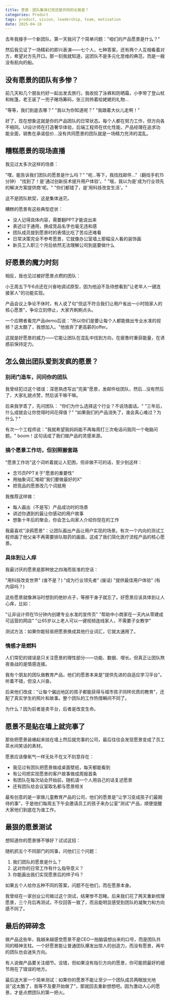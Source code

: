```yaml
---
title: 愿景：团队集体幻觉还是共同的北极星？
categories: Product
tags: product, vision, leadership, team, motivation
date: 2025-04-18
---
```


去年我接手一个新团队，第一天我问了个简单问题："咱们的产品愿景是什么？"

然后我见证了一场精彩的即兴表演——七个人，七种答案，还有两个人互相看着对方，希望对方先开口。那一刻我就知道，这团队不是多元化思维的典范，而是一艘没有航向的船。

## 没有愿景的团队有多惨？

前几天和几个朋友约好一起出发去旅行。我收拾了泳裤和防晒霜，小李带了登山杖和帐篷，老王装了一兜子赌场筹码，张三则拎着给姥姥的礼物...

"等等，我们到底去哪？"
"我以为你知道呢？"
"我跟着大伙儿走啊！"

好了，现在想象这就是你的产品团队的日常状态。每个人都在努力工作，但方向各不相同。UI设计师在打造奢华体验，后端工程师在优化性能，产品经理在追求功能全面，销售在承诺低价...没有共同愿景的团队就是一场精力充沛的混乱。

## 糟糕愿景的现场直播

我见过太多次这样的场景：

"嘿，能告诉我们团队的愿景是什么吗？"
"呃...等下，我找找邮件..."（翻找手机15分钟）
"找到了！是'通过创新技术提升用户体验'。"
"哦，我以为是'成为行业领先的解决方案提供商'呢。"
"你们都错了，是'用科技改变生活'。"

这不是团队默契，这是集体迷茫。

糟糕的愿景有这些典型症状：

- 没人记得具体内容，需要翻PPT才能说出来
- 表述过于通用，换成竞品名字也毫无违和感
- 团队成员提到愿景时的表情比吃了苦瓜还难看
- 日常决策完全不参考愿景，它就像办公室墙上那幅没人看的装饰画
- 新员工入职三个月后依然无法理解公司到底要做什么

## 好愿景的魔力时刻

相反，我也见过被好愿景点燃的团队：

小王周五下午6点还在兴奋地调试原型，因为他迫不及待想看到"让老年人一键连接家人"的功能实现。

产品会议上争论不休时，有人说了句"但这不符合我们让用户省出一小时陪家人的核心愿景"，争论立刻停止，大家齐刷刷点头。

一个应聘者看完产品demo后说："所以你们是要让每个人都能做出专业水准的视频？这太酷了，我想加入。"他放弃了更高薪的offer。

这就是好愿景的威力——它能让团队在混乱中找到方向，在疲惫时重获能量，在诱惑前保持定力。

## 怎么做出团队爱到发疯的愿景？

### 别闭门造车，问问你的团队

我曾经犯过这个错误：深思熟虑写出"完美"愿景，发邮件给团队，然后...没有然后了，大家礼貌点赞，然后该干嘛干嘛。

后来我学乖了，先问团队：
"你们为什么选择这个行业？不说场面话。"
"三年后，什么成就会让你觉得时间花得值？"
"如果我们的产品消失了，谁会真心难过？为什么？"

有次一个工程师说："我就希望我妈妈能不再每周打三次电话问我同一个电脑问题。"
boom！这句话成了我们做产品的灵感来源。

### 搞个愿景工作坊，但别照搬套路

"愿景工作坊"这个词听着就让人犯困，但非做不可的话，至少别这样：

- 念15页PPT关于"愿景的重要性"
- 用抽象词汇堆砌"我们要做最好的X"
- 把竞品的愿景改几个词就用

我推荐这样做：

- 每人画出（不是写）产品成功时的场景
- 讲述你遇到的最让你感动的用户故事
- 想象十年后的聚会，你会怎么向家人介绍你现在的工作

我最喜欢"涂鸦愿景"：让团队画出产品让用户实现的场景。有次一个内向的测试工程师画了他父亲不再需要排队取药的画面，这成了我们简化医疗流程产品的核心愿景。

### 具体到让人痒

我最讨厌的愿景是那种放之四海而皆准的空话：

"用科技改变世界" (谁不是？)
"成为行业领先者" (废话)
"提供最佳用户体验" (有内容吗？)

这些愿景就像淋浴时想到的绝妙点子，等擦干身子就忘了。好愿景应该具体到让人心痒，比如：

"让非设计师在15分钟内创建专业水准的宣传页"
"帮助中小商家在一天内从零建成可运营的网店"
"让65岁以上老人可以一键视频连线家人，不需要子女教学"

测试方法：如果你能轻易把愿景换成其他行业词汇，它就太通用了。

### 情感才是燃料

人们常犯的错误是只关注愿景的理性部分——功能、数据、增长。但真正让团队熬夜奋战的是情感连接。

我有个朋友的团队做教育产品，他们的愿景本来是"提供先进的自适应学习平台"。听着不错，但没人兴奋。

后来他们改成："让每个偏远地区的孩子都能获得与城市孩子同样优质的教育"，还配了真实学生的照片和故事。整个团队的工作热情瞬间不同了。

为什么？因为前者是卖平台，后者是改变生命。

## 愿景不是贴在墙上就完事了

那些把愿景装裱起来挂在墙上然后就完事的公司，最后往往会发现愿景变成了员工茶水间笑话的素材。

愿景应该像氧气一样无处不在又不刻意存在：

- 我见过有团队把愿景做成桌面壁纸，每天都能看到
- 有公司把实现愿景的客户故事做成周报首条
- 有团队在每次站会开始前，随机请一个人用自己的话复述愿景
- 还有团队给会议室取名都与愿景相关

最有创意的是一家做儿童教育产品的公司，他们的愿景是"让学习变成孩子们最期待的事"，于是他们每周五下午会邀请员工的孩子来办公室"测试"产品，顺便提醒大家他们到底在为谁工作。

## 最狠的愿景测试

想知道你的愿景够不够好？试试这招：

随机抓五个不同部门的同事，问他们三个问题：
1. 我们团队的愿景是什么？
2. 这对你的日常工作有什么指导意义？
3. 你能画出我们实现愿景后的样子吗？

如果五个人给你五种不同的答案，问题不在他们，而在愿景本身。

我曾经在一家创业公司做过这个测试，结果惨不忍睹。后来我们花了两天重新梳理愿景，三个月后再测试，不仅回答一致了，而且能明显感受到团队的凝聚力和方向感不同了。

## 最后的碎碎念

做产品这些年，我越来越感觉愿景不是CEO一拍脑袋想出来的口号，而是团队共同的精神支柱。一个好愿景能让普通团队爆发出惊人的创造力，而没有愿景，再牛的团队也会迷失方向。

有人说做产品要关注细节。没错，但如果没有指引方向的愿景，你可能把最好的细节用在了错误的地方。

最后送大家一个简单测试：如果你的愿景不能让至少一个团队成员两眼放光地说"这太酷了，我等不及要开始做了"，那就回去重新想想吧。因为激动人心的愿景，才是点燃团队的第一把火。 